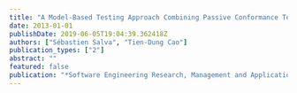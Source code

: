 ```yaml
---
title: "A Model-Based Testing Approach Combining Passive Conformance Testing and Runtime Verification: Application to Web Service Compositions Deployed in Clouds"
date: 2013-01-01
publishDate: 2019-06-05T19:04:39.362418Z
authors: ["Sébastien Salva", "Tien-Dung Cao"]
publication_types: ["2"]
abstract: ""
featured: false
publication: "*Software Engineering Research, Management and Applications [Selected papers from the 11th International Conference on Software Engineering Research, Management and Applications, SERA 2013, Prague, Czech Republic, August 7-9, 2013]*"
---
```


